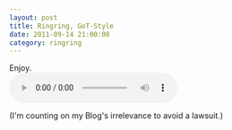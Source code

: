```yaml
---
layout: post
title: Ringring, GoT-Style
date: 2011-09-14 21:00:00
category: ringring
---
```

Enjoy.  
<audio controls="controls">  
<source src="http://db.tt/CwJ6Ae1" type="audio/x-m4a" />

(I'm counting on my Blog's irrelevance to avoid a lawsuit.)